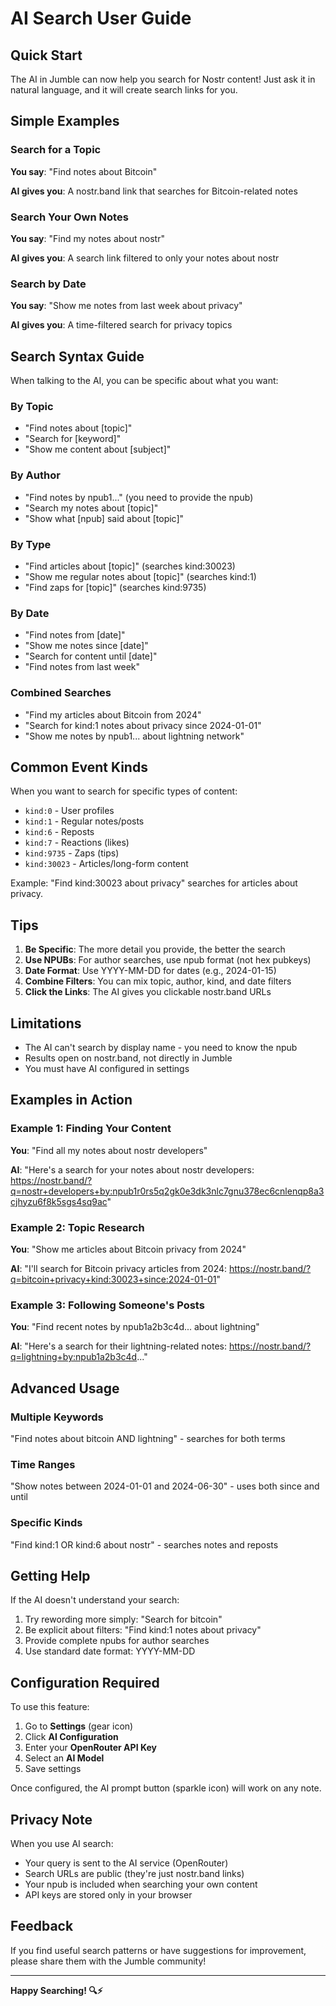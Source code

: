 # AI Search User Guide

## Quick Start

The AI in Jumble can now help you search for Nostr content! Just ask it in natural language, and it will create search links for you.

## Simple Examples

### Search for a Topic

**You say**: "Find notes about Bitcoin"

**AI gives you**: A nostr.band link that searches for Bitcoin-related notes

### Search Your Own Notes

**You say**: "Find my notes about nostr"

**AI gives you**: A search link filtered to only your notes about nostr

### Search by Date

**You say**: "Show me notes from last week about privacy"

**AI gives you**: A time-filtered search for privacy topics

## Search Syntax Guide

When talking to the AI, you can be specific about what you want:

### By Topic
- "Find notes about [topic]"
- "Search for [keyword]"
- "Show me content about [subject]"

### By Author
- "Find notes by npub1..." (you need to provide the npub)
- "Search my notes about [topic]"
- "Show what [npub] said about [topic]"

### By Type
- "Find articles about [topic]" (searches kind:30023)
- "Show me regular notes about [topic]" (searches kind:1)
- "Find zaps for [topic]" (searches kind:9735)

### By Date
- "Find notes from [date]"
- "Show me notes since [date]"
- "Search for content until [date]"
- "Find notes from last week"

### Combined Searches
- "Find my articles about Bitcoin from 2024"
- "Search for kind:1 notes about privacy since 2024-01-01"
- "Show me notes by npub1... about lightning network"

## Common Event Kinds

When you want to search for specific types of content:

- `kind:0` - User profiles
- `kind:1` - Regular notes/posts
- `kind:6` - Reposts
- `kind:7` - Reactions (likes)
- `kind:9735` - Zaps (tips)
- `kind:30023` - Articles/long-form content

Example: "Find kind:30023 about privacy" searches for articles about privacy.

## Tips

1. **Be Specific**: The more detail you provide, the better the search
2. **Use NPUBs**: For author searches, use npub format (not hex pubkeys)
3. **Date Format**: Use YYYY-MM-DD for dates (e.g., 2024-01-15)
4. **Combine Filters**: You can mix topic, author, kind, and date filters
5. **Click the Links**: The AI gives you clickable nostr.band URLs

## Limitations

- The AI can't search by display name - you need to know the npub
- Results open on nostr.band, not directly in Jumble
- You must have AI configured in settings

## Examples in Action

### Example 1: Finding Your Content

**You**: "Find all my notes about nostr developers"

**AI**: "Here's a search for your notes about nostr developers:
https://nostr.band/?q=nostr+developers+by:npub1r0rs5q2gk0e3dk3nlc7gnu378ec6cnlenqp8a3cjhyzu6f8k5sgs4sq9ac"

### Example 2: Topic Research

**You**: "Show me articles about Bitcoin privacy from 2024"

**AI**: "I'll search for Bitcoin privacy articles from 2024:
https://nostr.band/?q=bitcoin+privacy+kind:30023+since:2024-01-01"

### Example 3: Following Someone's Posts

**You**: "Find recent notes by npub1a2b3c4d... about lightning"

**AI**: "Here's a search for their lightning-related notes:
https://nostr.band/?q=lightning+by:npub1a2b3c4d..."

## Advanced Usage

### Multiple Keywords
"Find notes about bitcoin AND lightning" - searches for both terms

### Time Ranges
"Show notes between 2024-01-01 and 2024-06-30" - uses both since and until

### Specific Kinds
"Find kind:1 OR kind:6 about nostr" - searches notes and reposts

## Getting Help

If the AI doesn't understand your search:

1. Try rewording more simply: "Search for bitcoin"
2. Be explicit about filters: "Find kind:1 notes about privacy"
3. Provide complete npubs for author searches
4. Use standard date format: YYYY-MM-DD

## Configuration Required

To use this feature:

1. Go to **Settings** (gear icon)
2. Click **AI Configuration**
3. Enter your **OpenRouter API Key**
4. Select an **AI Model**
5. Save settings

Once configured, the AI prompt button (sparkle icon) will work on any note.

## Privacy Note

When you use AI search:
- Your query is sent to the AI service (OpenRouter)
- Search URLs are public (they're just nostr.band links)
- Your npub is included when searching your own content
- API keys are stored only in your browser

## Feedback

If you find useful search patterns or have suggestions for improvement, please share them with the Jumble community!

---

**Happy Searching! 🔍⚡**
